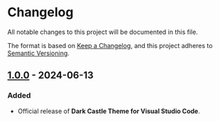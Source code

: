 # Changelog

All notable changes to this project will be documented in this file.

The format is based on [Keep a Changelog](https://keepachangelog.com/en/1.1.0/),
and this project adheres to [Semantic Versioning](https://semver.org/spec/v2.0.0.html).

## [1.0.0] - 2024-06-13

### Added

- Official release of **Dark Castle Theme for Visual Studio Code**.

[1.0.0]: https://github.com/scottgriv/Dark-Castle-VSCode/releases/tag/v1.0.0
